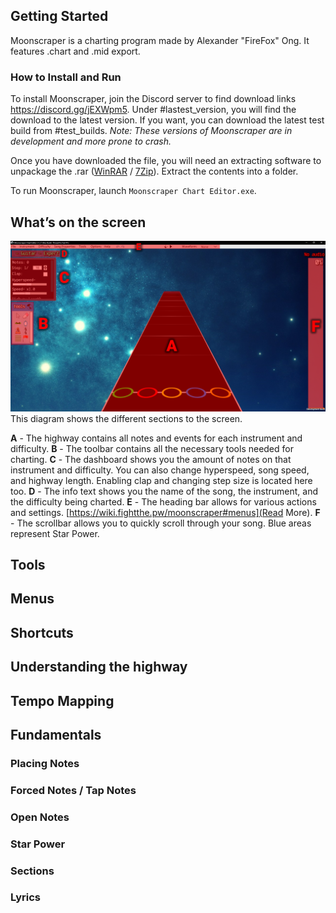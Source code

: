 <!-- TITLE: Moonscraper -->
<!-- SUBTITLE: How to chart in  Moonscraper -->
## Getting Started
Moonscraper is a charting program made by Alexander "FireFox" Ong. It features .chart and .mid export. 

### How to Install and Run
To install Moonscraper, join the Discord server to find download links https://discord.gg/jEXWpm5. Under #lastest_version, you will find the download to the latest version. If you want, you can download the latest test build from #test_builds. *Note: These versions of Moonscraper are in development and more prone to crash.*

Once you have downloaded the file, you will need an extracting software to unpackage the .rar ([WinRAR](https://www.rarlab.com/download.htm) / [7Zip](https://www.7-zip.org/download.html)). Extract the contents into a folder. 

To run Moonscraper, launch `Moonscraper Chart Editor.exe`.
## What’s on the screen
![Screen Elements](/uploads/moonscraper/screen-elements.png "Screen Elements")
This diagram shows the different sections to the screen.

**A** - The highway contains all notes and events for each instrument and difficulty.
**B** - The toolbar contains all the necessary tools needed for charting.
**C** - The dashboard shows you the amount of notes on that instrument and difficulty. You can also change hyperspeed, song speed, and highway length. Enabling clap and changing step size is located here too.
**D** - The info text shows you the name of the song, the instrument, and the difficulty being charted.
**E** - The heading bar allows for various actions and settings. [https://wiki.fightthe.pw/moonscraper#menus](Read More).
**F** - The scrollbar allows you to quickly scroll through your song. Blue areas represent Star Power.
## Tools
## Menus
## Shortcuts
## Understanding the highway
## Tempo Mapping
## Fundamentals
### Placing Notes
### Forced Notes / Tap Notes
### Open Notes
### Star Power
### Sections
### Lyrics
